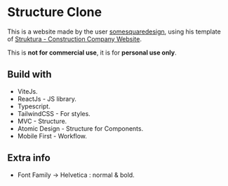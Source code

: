 # Structure Clone

This is a website made by the user [somesquaredesign](https://dribbble.com/somesquaredesign), using his template of [Struktura - Construction Company Website](https://dribbble.com/shots/22770476--Live-Struktura-Construction-Company-Website-Responsive).

This is **not for commercial use**, it is for **personal use only**.

## Build with

- ViteJs.
- ReactJs - JS library.
- Typescript.
- TailwindCSS - For styles.
- MVC - Structure.
- Atomic Design - Structure for Components.
- Mobile First - Workflow.

## Extra info

- Font Family -> Helvetica : normal & bold.
